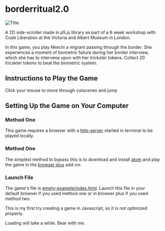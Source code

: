 borderritual2.0
============================================

![Title](https://github.com/tokinifubara/borderritual2.0/blob/master/Figure%205.png)

A 2D side-scroller made in p5.js library as part of a 6 week workshop with Code Liberation at the Victoria and Albert Museum in London.

In this game, you play Nkechi a migrant passing through the border. She experiences a moment of biometric failure during her border interview, which she has to intervene upon with her trickster tokens. Collect 20 tricskter tokens to beat the biometric system.


Instructions to Play the Game
-------------------------------------------

Click your mouse to move through cutscenes and jump


Setting Up the Game on Your Computer
--------------------------------------------

### Method One

This game requires a browser with a  [http-server] started in terminal to be played locally.


### Method One

The simplest method to bypass this is to download and install [atom] and play the game in the [browser plus] add-on.

### Launch File

The game's file is [empty-example/index.html]. Launch this file in your default browser if you used method one or in browser plus if you used method two.

This is my first try creating a game in Javascript, so it is not optimized properly.

Loading will take a while. Bear with me.



[http-server]: https://www.npmjs.com/package/http-server
[atom]: https://atom.io 
[browser plus]: https://atom.io/packages/browser-plus
[empty-example/index.html]: https://github.com/tokinifubara/borderritual2.0/blob/master/empty-example/index.html